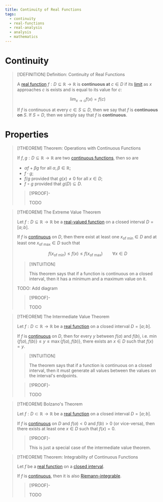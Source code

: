 ```yaml
---
title: Continuity of Real Functions
tags:
  - continuity
  - real-functions
  - real-analysis
  - analysis
  - mathematics
---
```


# Continuity

>[!DEFINITION] Definition: Continuity of Real Functions
>
>A [real function](Real%20Functions.md) $f: D \subseteq \mathbb{R} \to \mathbb{R}$ is **continuous at** $c \in D$ if its [limit](Limits/index.md) as $x$ approaches $c$ is exists and is equal to its value for $c$:
>
>$$
>\lim_{x \to c} f(x) = f(c)
>$$
>
>If $f$ is continuous at every $c \in S \subseteq D$, then we say that $f$ is **continuous on** $S$. If $S = D$, then we simply say that $f$ is **continuous**.
>

# Properties

>[!THEOREM] Theorem: Operations with Continuous Functions
>
>If $f,g: D \subseteq\mathbb{R} \to \mathbb{R}$ are two [continuous functions](Continuity.md), then so are
>- $\alpha f + \beta g$ for all $\alpha,\beta \in \mathbb{R}$;
>- $f \cdot g$;
>- $f / g$ provided that $g(x) \ne 0$ for all $x \in D$;
>- $f \circ g$ provided that $g(D) \subseteq D$.
>
>>[!PROOF]-
>>
>>TODO
>>
>

>[!THEOREM] The Extreme Value Theorem
>
>Let $f: D \subseteq \mathbb{R} \to \mathbb{R}$ be a [real-valued function](../Real-Valued%20Function.md) on a closed interval $D = [a;b]$.
>
>If $f$ is [continuous](Real%20Functions.md) on $D$, then there exist at least one $x_{\text{of min}} \in D$ and at least one $x_{\text{of max}} \in D$ such that
>
>$$
>f(x_{\text{of min}}) \le f(x) \le f(x_{\text{of max}}) \qquad \forall x \in D
>$$
>
>>[!INTUITION]
>>
>>This theorem says that if a function is continuous on a closed interval, then it has a minimum and a maximum value on it.
>>
>
>TODO: Add diagram
>
>>[!PROOF]-
>>
>>TODO
>>
>

>[!THEOREM] The Intermediate Value Theorem
>
>Let $f: D \subset \mathbb{R} \to \mathbb{R}$ be a [real function](Real%20Functions.md) on a closed interval $D = [a;b]$.
>
>If $f$ is [continuous](Real%20Functions.md) on $D$, then for every $y$ between $f(a)$ and $f(b)$, i.e. $\min\{f(a), f(b)\} \le y \le \max\{f(a), f(b)\}$, there exists an $x \in D$ such that $f(x) = y$.
>
>>[!INTUITION]
>>
>>The theorem says that if a function is continuous on a closed interval, then it must generate all values between the values on the interval's endpoints.
>>
>
>>[!PROOF]-
>>
>>TODO
>>
>

>[!THEOREM] Bolzano's Theorem
>
>Let $f: D \subset \mathbb{R} \to \mathbb{R}$ be a [real function](Real%20Functions.md) on a closed interval $D = [a;b]$.
>
>If $f$ is [continuous](Real%20Functions.md) on $D$ and $f(a) \lt 0$ and $f(b) \gt 0$ (or vice-versa), then there exists at least one $x \in D$ such that $f(x) = 0$.
>
>>[!PROOF]-
>>
>>This is just a special case of the intermediate value theorem.
>>
>

>[!THEOREM] Theorem: Integrability of Continuous Functions
>
>Let $f$ be a [real function](Real%20Functions.md) on a [closed interval](../../../../../Set%20Theory/Ordering/Intervals.md).
>
>If $f$ is [continuous](Real%20Functions.md), then it is also [Riemann-integrable](Integration/Definite%20Integrals/index.md).
>
>>[!PROOF]-
>>
>>TODO
>>
>

